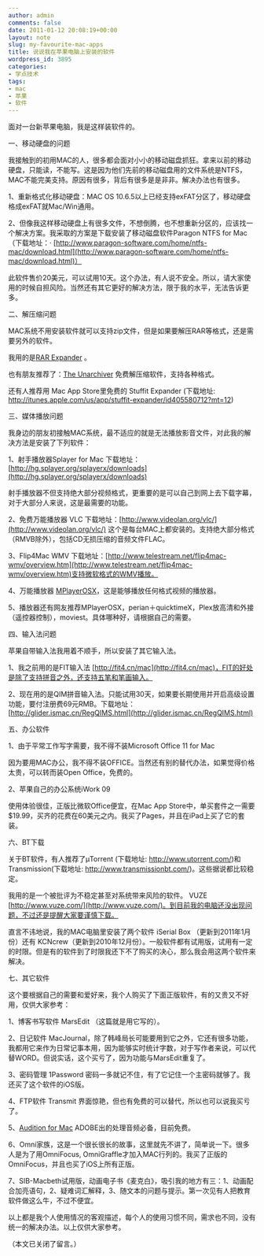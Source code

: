```yaml
---
author: admin
comments: false
date: 2011-01-12 20:08:19+00:00
layout: note
slug: my-favourite-mac-apps
title: 说说我在苹果电脑上安装的软件
wordpress_id: 3895
categories:
- 学点技术
tags:
- mac
- 苹果
- 软件
---
```


面对一台新苹果电脑，我是这样装软件的。

一、移动硬盘的问题

我接触到的初用MAC的人，很多都会面对小小的移动磁盘抓狂。拿来以前的移动硬盘，只能读，不能写。这是因为他们先前的移动磁盘用的文件系统是NTFS，MAC不能完美支持。原因有很多，背后有很多是是非非。解决办法也有很多。

1、重新格式化移动硬盘：MAC OS 10.6.5以上已经支持exFAT分区了，移动硬盘格成exFAT就Mac/Win通用。

2、但像我这样移动硬盘上有很多文件，不想倒腾，也不想重新分区的，应该找一个解决方案。我采取的方案是下载安装了移动磁盘软件Paragon NTFS for Mac（下载地址：· [http://www.paragon-software.com/home/ntfs-mac/download.html](http://www.paragon-software.com/home/ntfs-mac/download.html)）

此软件售价20美元，可以试用10天。这个办法，有人说不安全。所以，请大家使用的时候自担风险。当然还有其它更好的解决方法，限于我的水平，无法告诉更多。

二、解压缩问题

MAC系统不用安装软件就可以支持zip文件，但是如果要解压RAR等格式，还是需要另外的软件。

我用的是[RAR Expander](http://rarexpander.sourceforge.net/) 。

也有朋友推荐了：[The Unarchiver](http://wakaba.c3.cx/s/apps/unarchiver.html) 免费解压缩软件，支持各种格式。

还有人推荐用 Mac App Store里免费的 Stuffit Expander (下载地址: http://itunes.apple.com/us/app/stuffit-expander/id405580712?mt=12)

三、媒体播放问题

我身边的朋友初接触MAC系统，最不适应的就是无法播放影音文件，对此我的解决方法是安装了下列软件：

1、射手播放器Splayer for Mac 下载地址： [http://hg.splayer.org/splayerx/downloads](http://hg.splayer.org/splayerx/downloads)

射手播放器不但支持绝大部分视频格式，更重要的是可以自己到网上去下载字幕，对于大部分人来说，这是最需要的功能。

2、免费万能播放器 VLC 下载地址：[http://www.videolan.org/vlc/](http://www.videolan.org/vlc/) 这个是每台MAC上都安装的。支持绝大部分格式（RMVB除外），包括CD无损压缩的音频文件FLAC。

3、Flip4Mac WMV 下载地址：[http://www.telestream.net/flip4mac-wmv/overview.htm](http://www.telestream.net/flip4mac-wmv/overview.htm)支持微软格式的WMV播放。

4、万能播放器 [MPlayerOSX](http://mplayerosx.sourceforge.net/)，这是能够播放任何格式视频的播放器。

5、播放器还有网友推荐MPlayerOSX，perian＋quicktimeX，Plex放高清和外接（遥控器控制），moviest。具体哪种好，请根据自己的需要。

四、输入法问题

苹果自带输入法我用着不顺手，所以安装了其它输入法。

1、我之前用的是FIT输入法 [http://fit4.cn/mac](http://fit4.cn/mac)，FIT的好处是除了支持拼音之外，还支持五笔和笔画输入。

2、现在用的是QIM拼音输入法。只能试用30天，如果要长期使用并开启高级设置功能，要付注册费69元RMB。下载地址：[http://glider.ismac.cn/RegQIMS.html](http://glider.ismac.cn/RegQIMS.html)

五、办公软件

1、由于平常工作写字需要，我不得不装Microsoft Office 11 for Mac

因为要用MAC办公，我不得不装OFFICE。当然还有别的替代办法，如果觉得价格太贵，可以转而装Open Office，免费的。

2、苹果自己的办公系统iWork 09

使用体验很佳，正版比微软Office便宜，在Mac App Store中，单买套件之一需要$19.99，买齐的花费在60美元之内。我买了Pages，并且在iPad上买了它的套装。

六、BT下载

关于BT软件，有人推荐了µTorrent (下载地址: http://www.utorrent.com/)和 Transmission(下载地址: http://www.transmissionbt.com/)。这些据说都比较稳定。

我用的是一个被批评为不稳定甚至对系统带来风险的软件。 VUZE [http://www.vuze.com/](http://www.vuze.com/)。到目前我的电脑还没出现问题，不过还是提醒大家要谨慎下载。

直言不讳地说，我的MAC电脑里安装了两个软件 iSerial Box （更新到2011年1月份）还有 KCNcrew（更新到2010年12月份）。一般软件都有试用版，试用有一定的时限。但是有的软件到了时限我还下不了购买的决心，那么我会用这两个软件来解决。

七、其它软件

这个要根据自己的需要和爱好来，我个人购买了下面正版软件，有的又贵又不好用，仅供大家参考：

1、博客书写软件 MarsEdit （这篇就是用它写的）。

2、日记软件 MacJournal，除了韩峰局长可能要用到它之外，它还有很多功能，我都用它来作为日常记事本用，因为能够实时统计字数，对于写作者来说，可以代替WORD。但说实话，这个买亏了，因为功能与MarsEdit重复了。

3、密码管理 1Password 密码一多就记不住，有了它记住一个主密码就够了。我还买了这个软件的iOS版。

4、FTP软件 Transmit 界面惊艳，但也有免费的可以替代，所以也可以说我买亏了。

5、[Audition for Mac](http://labs.adobe.com/technologies/audition/) ADOBE出的处理音频必备，目前免费。

6、Omni家族，这是一个很长很长的故事，这里就先不讲了，简单说一下。很多人是为了用OmniFocus, OmniGraffle才加入MAC行列的。我买了正版的OmniFocus，并且也买了iOS上所有正版。

7、SIB-Macbeth试用版，动画电子书《麦克白》，吸引我的地方有三：1、动画配合加亮语句，2、疑难词汇解释，3、随文本的问题与提示。第一次见有人把教育软件做这么牛，不过不便宜。

以上都是我个人使用情况的客观描述，每个人的使用习惯不同，需求也不同，没有统一的解决办法。以上仅供大家参考。

（本文已关闭了留言。）


